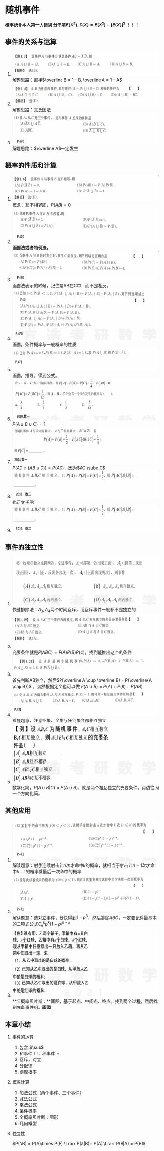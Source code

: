 # 随机事件

**概率统计本人第一大错误 分不清$E(X^2), D(X)=E(X^2)-[E(X)]^2$ ！！！**

## 事件的关系与运算

1. ![image-20201126210212578](PB1-随机事件.assets/image-20201126210212578.png)
   解题思路：直接$\overline B = 1 - B, \overline A = 1 - A$  
2. ![image-20201126210837489](PB1-随机事件.assets/image-20201126210837489.png)
   解题思路：文氏图法
3. ![image-20201126212055022](PB1-随机事件.assets/image-20201126212055022.png)
   解题思路：$\overline A$一定发生

## 概率的性质和计算

1. ![image-20201126213255133](PB1-随机事件.assets/image-20201126213255133.png)
   概念：互不相容即，$P(AB) = 0$ 
2. ![image-20201126213454335](PB1-随机事件.assets/image-20201126213454335.png)
   **画图法或者特例法。**
3. ![image-20201126213634339](PB1-随机事件.assets/image-20201126213634339.png)
   画图法表示的时候，记住是AB在C中，而不是相反。
4. ![image-20201126214322734](PB1-随机事件.assets/image-20201126214322734.png)
   画图，条件概率与一般概率的性质
5. ![image-20201126214714048](PB1-随机事件.assets/image-20201126214714048.png)
   画图，推导，得到公式。
6. ![image-20201126230120737](PB1-随机事件.assets/image-20201126230120737.png)
   $P(A \cup B \cup C) = ?$
7. ![image-20201126230217068](PB1-随机事件.assets/image-20201126230217068.png)
   $P(AC \cap (AB \cup C)) = P(AC)$，因为$AC \sube C$
8. ![image-20201126230339024](PB1-随机事件.assets/image-20201126230339024.png)
   也可文氏图
9. ![image-20201126230408625](PB1-随机事件.assets/image-20201126230408625.png)

## 事件的独立性

1. ![image-20201126230459183](PB1-随机事件.assets/image-20201126230459183.png)
   快速排除法：$A_3,A_4$两个时间互斥，而互斥事件一般都不是独立的
2. ![image-20201126230816346](PB1-随机事件.assets/image-20201126230816346.png)
   充要条件就是$P(ABC)=P(A)P(B)P(C)$，找到能推出这个的条件
3. ![image-20201126230912886](PB1-随机事件.assets/image-20201126230912886.png)
   首先判断AB独立，然后$P(\overline A \cup \overline B) = P(\overline{A \cap B})$ ，淡然根据定义也可以做 $P(A \cup B) = P(A) + P(B) - P(AB)$ 
4. ![image-20201126231148118](PB1-随机事件.assets/image-20201126231148118.png)
   看懂题意，注意空集、全集与任何集合都相互独立
5. ![image-20201126231529127](PB1-随机事件.assets/image-20201126231529127.png)
   数学化简，$P(A\cup B|C) = P(A \cup B)$，就是两个相互独立的充要条件。两边往同一个方向化简。

## 其他应用

1. ![image-20201126232135385](PB1-随机事件.assets/image-20201126232135385.png)
   解读题意：射手连续射击计$n$次才命中$k$的概率，就相当于射击计$n-1$次才命中$k-1$的概率乘最后一次命中的概率
2. ![image-20201127083748890](PB-随机事件.assets/image-20201127083748890.png)
   解读题意：选对立事件，很快得到$1-p^3$，然后排除$ABC$，一定要记得最基本的二项式公式$C_n^k p^k(1-p)^{n-k}$ 
3. ![image-20201127084041081](PB-随机事件.assets/image-20201127084041081.png)
   **全概率贝叶斯：**画图，基于起点、中间点、终点。找到两个过程，然后找到完备事件组。**画图**

## 本章小结

1. 事件的运算

   1. 包含 $\sub$ 
   2. 和事件 $\cup$，积事件 $\cap$ 
   3. 互斥，对立
   4. 分配律
   5. 德摩根率

2. 概率计算

   1. 加法公式（两个事件、三个事件）
   2. 减法公式
   3. 乘法公式
   4. 条件概率
   5. 全概率贝叶斯：图形
   6. 几何概型

3. 独立性

   $P(AB) = P(A)\times P(B) \Lrarr P(A|B)= P(A) \Lrarr  P(B|A) = P(B)$ 